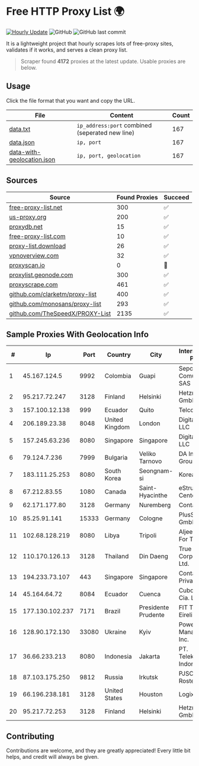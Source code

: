 
# Free HTTP Proxy List 🌍

[![Hourly Update](https://github.com/mertguvencli/http-proxy-list/actions/workflows/main.yml/badge.svg?branch=main)](https://github.com/mertguvencli/http-proxy-list/actions/workflows/main.yml)
![GitHub](https://img.shields.io/github/license/mertguvencli/http-proxy-list)
![GitHub last commit](https://img.shields.io/github/last-commit/mertguvencli/http-proxy-list)

It is a lightweight project that hourly scrapes lots of free-proxy sites, validates if it works, and serves a clean proxy list.


> Scraper found **4172** proxies at the latest update. Usable proxies are below.

## Usage

Click the file format that you want and copy the URL.


|File|Content|Count|
|----|-------|-----|
|[data.txt](https://raw.githubusercontent.com/mertguvencli/http-proxy-list/main/proxy-list/data.txt)|`ip_address:port` combined (seperated new line)|167|
|[data.json](https://raw.githubusercontent.com/mertguvencli/http-proxy-list/main/proxy-list/data.json)|`ip, port`|167|
|[data-with-geolocation.json](https://raw.githubusercontent.com/mertguvencli/http-proxy-list/main/proxy-list/data-with-geolocation.json)|`ip, port, geolocation`|167|

## Sources

|Source|Found Proxies|Succeed|
|------|-------------|-------|
|[free-proxy-list.net](https://free-proxy-list.net)|300|✅|
|[us-proxy.org](https://www.us-proxy.org)|200|✅|
|[proxydb.net](http://proxydb.net)|15|✅|
|[free-proxy-list.com](https://free-proxy-list.com/?page=&port=&type%5B%5D=http&type%5B%5D=https&up_time=0&search=Search)|10|✅|
|[proxy-list.download](https://www.proxy-list.download/HTTP)|26|✅|
|[vpnoverview.com](https://vpnoverview.com/privacy/anonymous-browsing/free-proxy-servers)|32|✅|
|[proxyscan.io](https://www.proxyscan.io)|0|🚫|
|[proxylist.geonode.com](https://proxylist.geonode.com/api/proxy-list?limit=300&page=1&sort_by=lastChecked&sort_type=desc&protocols=http,https)|300|✅|
|[proxyscrape.com](https://api.proxyscrape.com/v2/?request=displayproxies&protocol=http&timeout=10000&country=all&ssl=all&anonymity=all)|461|✅|
|[github.com/clarketm/proxy-list](https://raw.githubusercontent.com/clarketm/proxy-list/master/proxy-list-raw.txt)|400|✅|
|[github.com/monosans/proxy-list](https://raw.githubusercontent.com/monosans/proxy-list/main/proxies/http.txt)|293|✅|
|[github.com/TheSpeedX/PROXY-List](https://raw.githubusercontent.com/TheSpeedX/PROXY-List/master/http.txt)|2135|✅|


## Sample Proxies With Geolocation Info

|#|Ip|Port|Country|City|Internet Service Provider|
|-|--|----|-------|----|-------------------------|
|1|45.167.124.5|9992|Colombia|Guapi|Sepcom Comunicaciones SAS|
|2|95.217.72.247|3128|Finland|Helsinki|Hetzner Online GmbH|
|3|157.100.12.138|999|Ecuador|Quito|Telconet S.A|
|4|206.189.23.38|8048|United Kingdom|London|DigitalOcean, LLC|
|5|157.245.63.236|8080|Singapore|Singapore|DigitalOcean, LLC|
|6|79.124.7.236|7999|Bulgaria|Veliko Tarnovo|DA International Group Ltd.|
|7|183.111.25.253|8080|South Korea|Seongnam-si|Korea Telecom|
|8|67.212.83.55|1080|Canada|Saint-Hyacinthe|eStruxture Data Centers Inc.|
|9|62.171.177.80|3128|Germany|Nuremberg|Contabo GmbH|
|10|85.25.91.141|15333|Germany|Cologne|PlusServer GmbH|
|11|102.68.128.219|8080|Libya|Tripoli|Aljeel Aljadeed For Technology|
|12|110.170.126.13|3128|Thailand|Din Daeng|True Internet Corporation CO. Ltd.|
|13|194.233.73.107|443|Singapore|Singapore|Contabo Asia Private Limited|
|14|45.164.64.72|8084|Ecuador|Cuenca|Cubotelecom Cia. Ltda.|
|15|177.130.102.237|7171|Brazil|Presidente Prudente|FIT Telecom Eireli|
|16|128.90.172.130|33080|Ukraine|Kyiv|Powerhouse Management, Inc.|
|17|36.66.233.213|8080|Indonesia|Jakarta|PT. Telekomunikasi Indonesia|
|18|87.103.175.250|9812|Russia|Irkutsk|PJSC Rostelecom|
|19|66.196.238.181|3128|United States|Houston|Logix|
|20|95.217.72.253|3128|Finland|Helsinki|Hetzner Online GmbH|



## Contributing

Contributions are welcome, and they are greatly appreciated! Every
little bit helps, and credit will always be given.

